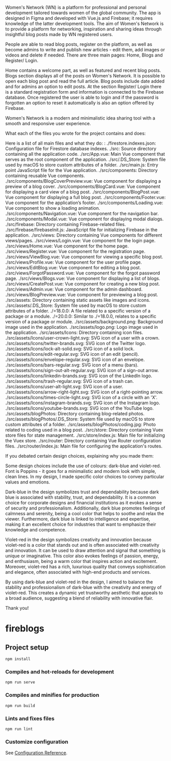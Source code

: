 Women's Network (WN) is a platform for professional and personal development tailored towards women of the global community. The app is designed in Figma and developed with Vue.js and Firebase; it requires knowledge of the latter development tools. The aim of Women's Network is to provide a platform for networking, inspiration and sharing ideas through insightful blog posts made by WN registered users.

People are able to read blog posts, register on the platform, as well as become admins to write and publish new articles - edit them, add images or videos and delete if needed. There are three main pages: Home, Blogs and Register/ Login.

Home contains a welcome part, as well as featured and recent blog posts. Blogs section displays all of the posts on Women's Network. It is possible to open each blog post and read the full article. Blog posts include date added and for admins an option to edit posts. At the section Register/ Login there is a standard registration form and information is connected to the Firebase database. Once registered the user is able to login and if the password is forgotten an option to reset it automatically is also an option offered by Firebase.

Women's Network is a modern and minimalistic idea sharing tool with a smooth and responsive user experience.

What each of the files you wrote for the project contains and does:

Here is a list of all main files and what they do: :
./firestore.indexes.json: Configuration file for Firestore database indexes.
./src: Source directory containing all the application code.
./src/App.vue: Main Vue component that serves as the root component of the application.
./src/.DS_Store: System file used by macOS to store custom attributes of a folder.
./src/main.js: Entry point JavaScript file for the Vue application.
./src/components: Directory containing reusable Vue components.
./src/components/BlogCoverPreview.vue: Vue component for displaying a preview of a blog cover.
./src/components/BlogCard.vue: Vue component for displaying a card view of a blog post.
./src/components/BlogPost.vue: Vue component for displaying a full blog post.
./src/components/Footer.vue: Vue component for the application’s footer.
./src/components/Loading.vue: Vue component to show a loading animation.
./src/components/Navigation.vue: Vue component for the navigation bar.
./src/components/Modal.vue: Vue component for displaying modal dialogs.
./src/firebase: Directory containing Firebase-related files.
./src/firebase/firebaseInit.js: JavaScript file for initializing Firebase in the application.
./src/views: Directory containing Vue components for different views/pages.
./src/views/Login.vue: Vue component for the login page.
./src/views/Home.vue: Vue component for the home page.
./src/views/Register.vue: Vue component for the registration page.
./src/views/ViewBlog.vue: Vue component for viewing a specific blog post.
./src/views/Profile.vue: Vue component for the user profile page.
./src/views/EditBlog.vue: Vue component for editing a blog post.
./src/views/ForgotPassword.vue: Vue component for the forgot password page.
./src/views/Blogs.vue: Vue component for displaying a list of blogs.
./src/views/CreatePost.vue: Vue component for creating a new blog post.
./src/views/Admin.vue: Vue component for the admin dashboard.
./src/views/BlogPreview.vue: Vue component for previewing a blog post.
./src/assets: Directory containing static assets like images and icons.
./src/assets/.DS_Store: System file used by macOS to store custom attributes of a folder.
./=18.0.0: A file related to a specific version of a package or a module.
./=20.0.0: Similar to ./=18.0.0, relates to a specific version of a package or module.
./src/assets/background.png: Background image used in the application.
./src/assets/logo.png: Logo image used in the application.
./src/assets/Icons: Directory containing icon files.
./src/assets/Icons/user-crown-light.svg: SVG icon of a user with a crown.
./src/assets/Icons/twitter-brands.svg: SVG icon of the Twitter logo.
./src/assets/Icons/lock-alt-solid.svg: SVG icon of a solid lock.
./src/assets/Icons/edit-regular.svg: SVG icon of an edit (pencil).
./src/assets/Icons/envelope-regular.svg: SVG icon of an envelope.
./src/assets/Icons/bars-regular.svg: SVG icon of a menu (bars).
./src/assets/Icons/sign-out-alt-regular.svg: SVG icon of a sign-out arrow.
./src/assets/Icons/linkedin-brands.svg: SVG icon of the LinkedIn logo.
./src/assets/Icons/trash-regular.svg: SVG icon of a trash can.
./src/assets/Icons/user-alt-light.svg: SVG icon of a user.
./src/assets/Icons/arrow-right-light.svg: SVG icon of a right-pointing arrow.
./src/assets/Icons/times-circle-light.svg: SVG icon of a circle with an 'X'.
./src/assets/Icons/instagram-brands.svg: SVG icon of the Instagram logo.
./src/assets/Icons/youtube-brands.svg: SVG icon of the YouTube logo.
./src/assets/blogPhotos: Directory containing blog-related photos.
./src/assets/blogPhotos/.DS_Store: System file used by macOS to store custom attributes of a folder.
./src/assets/blogPhotos/coding.jpg: Photo related to coding used in a blog post.
./src/store: Directory containing Vuex store files for state management.
./src/store/index.js: Main file for initializing the Vuex store.
./src/router: Directory containing Vue Router configuration files.
./src/router/index.js: Main file for configuring the application's routes.

If you debated certain design choices, explaining why you made them:

Some design choices include the use of colours: dark-blue and violet-red. Font is Poppins - it goes for a minimalistic and modern look with simple, clean lines. In my design, I made specific color choices to convey particular values and emotions.

Dark-blue in the design symbolizes trust and dependability because dark blue is associated with stability, trust, and dependability. It is a common choice for corporate designs and financial institutions as it evokes a sense of security and professionalism. Additionally, dark blue promotes feelings of calmness and serenity, being a cool color that helps to soothe and relax the viewer. Furthermore, dark blue is linked to intelligence and expertise, making it an excellent choice for industries that want to emphasize their knowledge and competence.

Violet-red in the design symbolizes creativity and innovation because violet-red is a color that stands out and is often associated with creativity and innovation. It can be used to draw attention and signal that something is unique or imaginative. This color also evokes feelings of passion, energy, and enthusiasm, being a warm color that inspires action and excitement. Moreover, violet-red has a rich, luxurious quality that conveys sophistication and elegance, often associated with high-end products and services.

By using dark-blue and violet-red in the design, I aimed to balance the stability and professionalism of dark-blue with the creativity and energy of violet-red. This creates a dynamic yet trustworthy aesthetic that appeals to a broad audience, suggesting a blend of reliability with innovative flair.

Thank you!

# fireblogs

## Project setup

```
npm install
```

### Compiles and hot-reloads for development

```
npm run serve
```

### Compiles and minifies for production

```
npm run build
```

### Lints and fixes files

```
npm run lint
```

### Customize configuration

See [Configuration Reference](https://cli.vuejs.org/config/).
